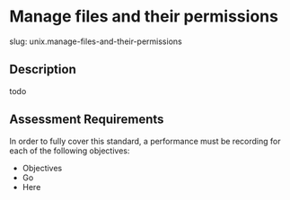 
# Manage files and their permissions

slug: unix.manage-files-and-their-permissions

## Description
todo

## Assessment Requirements
In order to fully cover this standard, a performance must be recording for each of the following objectives:

- Objectives
- Go
- Here

          